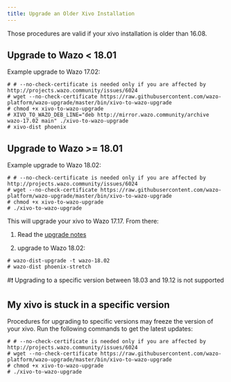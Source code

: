 ```yaml
---
title: Upgrade an Older Xivo Installation
---
```


Those procedures are valid if your xivo installation is older than 16.08.

## Upgrade to Wazo < 18.01

Example upgrade to Wazo 17.02:

```shell
# # --no-check-certificate is needed only if you are affected by http://projects.wazo.community/issues/6024
# wget --no-check-certificate https://raw.githubusercontent.com/wazo-platform/wazo-upgrade/master/bin/xivo-to-wazo-upgrade
# chmod +x xivo-to-wazo-upgrade
# XIVO_TO_WAZO_DEB_LINE="deb http://mirror.wazo.community/archive wazo-17.02 main" ./xivo-to-wazo-upgrade
# xivo-dist phoenix
```

## Upgrade to Wazo >= 18.01

Example upgrade to Wazo 18.02:

```shell
# # --no-check-certificate is needed only if you are affected by http://projects.wazo.community/issues/6024
# wget --no-check-certificate https://raw.githubusercontent.com/wazo-platform/wazo-upgrade/master/bin/xivo-to-wazo-upgrade
# chmod +x xivo-to-wazo-upgrade
# ./xivo-to-wazo-upgrade
```

This will upgrade your xivo to Wazo 17.17. From there:

1.  Read the [upgrade notes](/uc-doc/upgrade/upgrade_notes_details/18-01/stretch)

2.  upgrade to Wazo 18.02:

```shell
# wazo-dist-upgrade -t wazo-18.02
# wazo-dist phoenix-stretch
```

#:exclamation: Upgrading to a specific version between 18.03 and 19.12 is not supported

## My xivo is stuck in a specific version

Procedures for upgrading to specific versions may freeze the version of your xivo. Run the following
commands to get the latest updates:

```shell
# # --no-check-certificate is needed only if you are affected by http://projects.wazo.community/issues/6024
# wget --no-check-certificate https://raw.githubusercontent.com/wazo-platform/wazo-upgrade/master/bin/xivo-to-wazo-upgrade
# chmod +x xivo-to-wazo-upgrade
# ./xivo-to-wazo-upgrade
```

